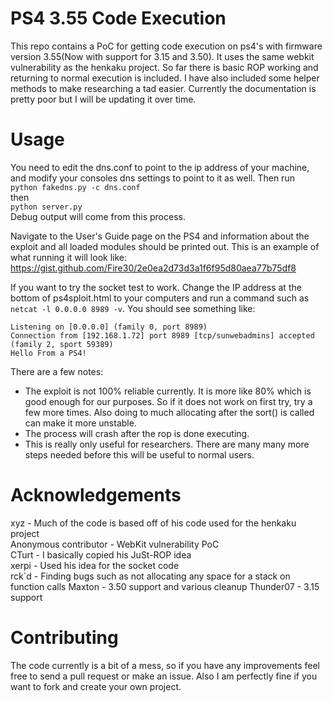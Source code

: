 PS4 3.55 Code Execution
==============
This repo contains a PoC for getting code execution on ps4's with firmware version 3.55(Now with support for 3.15 and 3.50).  It uses the same webkit vulnerability as the henkaku project. So far there is basic ROP working and returning to normal execution is included. I have also included some helper methods to make researching a tad easier. Currently the documentation is pretty poor but I will  be updating it over time.

Usage
==============
You need to edit the dns.conf to point to the ip address of your machine, and modify your consoles dns settings to point to it as well. Then run  
`python fakedns.py -c dns.conf`  
then  
`python server.py`  
Debug output will come from this process.  

Navigate to the User's Guide page on the PS4 and information about the exploit and all loaded modules should be printed out. This is an example of what running it will look like:
https://gist.github.com/Fire30/2e0ea2d73d3a1f6f95d80aea77b75df8

If you want to try the socket test to work. Change the IP address at the bottom of ps4sploit.html to your computers and run a command such as `netcat -l 0.0.0.0 8989 -v`. You should see something like:
```
Listening on [0.0.0.0] (family 0, port 8989)
Connection from [192.168.1.72] port 8989 [tcp/sunwebadmins] accepted (family 2, sport 59389)
Hello From a PS4!
```

There are a few notes:
* The exploit is not 100% reliable currently. It is more like 80% which is good enough for our purposes. So if it does not work on first try, try a few more times. Also doing to much allocating after the sort() is called can make it more unstable.
* The process will crash after the rop is done executing.
* This is really only useful for researchers. There are many many more steps needed before this will be useful to normal users.

Acknowledgements
================
xyz - Much of the code is based off of his code used for the henkaku project  
Anonymous contributor - WebKit vulnerability PoC  
CTurt - I basically copied his JuSt-ROP idea  
xerpi - Used his idea for the socket code  
rck\`d - Finding bugs such as not allocating any space for a stack on function calls
Maxton - 3.50 support and various cleanup
Thunder07 - 3.15 support


Contributing
================
The code currently is a bit of a mess, so if you have any improvements feel free to send a pull request or make an issue. Also I am perfectly fine if you want to fork and create your own project.
